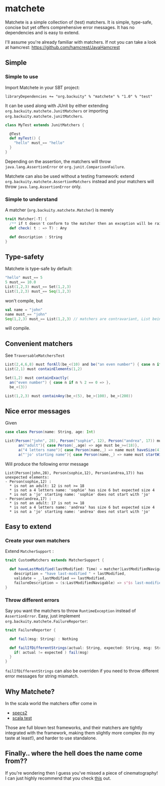 matchete
========

Matchete is a simple collection of (test) matchers. It is simple, type-safe, concise but yet offers comprehensive error messages. It has no dependencies and is easy to extend.

I'll assume you're already familiar with matchers. If not you can take a look at hamcrest: <https://github.com/hamcrest/JavaHamcrest>


## Simple

### Simple to use

Import Matchete in your SBT project:
```
libraryDependencies += "org.backuity" % "matchete" % "1.0" % "test"
```

It can be used along with JUnit by either extending `org.backuity.matchete.JunitMatchers` or importing `org.backuity.matchete.junitMatchers`.

```scala
class MyTest extends JunitMatchers {

  @Test
  def myTest() {
    "hello" must_== "hello"
  }
}
```

Depending on the assertion, the matchers will throw `java.lang.AssertionError` or `org.junit.ComparisonFailure`.


Matchete can also be used without a testing framework: extend `org.backuity.matchete.AssertionMatchers` instead and your matchers will throw `java.lang.AssertionError` only.


### Simple to understand

A matcher (`org.backuity.matchete.Matcher`) is merely

```scala
trait Matcher[-T] {
  /** if t doesn't conform to the matcher then an exception will be raised */
  def check( t : => T) : Any

  def description : String
}
```


## Type-safety

Matchete is type-safe by default:

```scala
"hello" must_== 5
5 must_== 10.0
List(1,2,3) must_== Set(1,2,3)
List(1,2,3) must_== Seq(1,2,3)
```

won't compile, but

```scala
val name = "john"
name must_== "john"
Seq(1,2,3) must_== List(1,2,3) // matchers are contravariant, List being a Seq this works
```

will compile.


## Convenient matchers



See `TraversableMatchersTest`

```scala
List(2,4,6,8) must forAll(be_<(10) and be("an even number") { case n if n % 2 == 0 => })
List(2,1) must containElements(1,2)

Set(1,2) must containExactly(
  an("even number") { case n if n % 2 == 0 => }, 
  be_<(3))

List(1,2,3) must containAny(be_<(5), be_>(100), be_>(200))
```


## Nice error messages

Given

```scala
case class Person(name: String, age: Int)
```

```scala
List(Person("john", 28), Person("sophie", 12), Person("andrea", 17)) must containExactly(
      an("adult"){ case Person(_,age) => age must be_>=(18)},
      a("4 letters name"){ case Person(name,_) => name must haveSize(4)},
      a("'jo' starting name"){ case Person(name,_) => name must startWith("jo")})
```

Will produce the following error message

```
List(Person(john,28), Person(sophie,12), Person(andrea,17)) has unexpected elements:
- Person(sophie,12) :
  * is not an adult: 12 is not >= 18
  * is not a 4 letters name: 'sophie' has size 6 but expected size 4
  * is not a 'jo' starting name: 'sophie' does not start with 'jo'
- Person(andrea,17) :
  * is not an adult: 17 is not >= 18
  * is not a 4 letters name: 'andrea' has size 6 but expected size 4
  * is not a 'jo' starting name: 'andrea' does not start with 'jo'
```


## Easy to extend

### Create your own matchers

Extend `MatcherSupport` :

```scala
trait CustomMatchers extends MatcherSupport {

  def haveLastModified(lastModified: Time) = matcher[LastModifiedNavigable](
    description = "have last-modified " + lastModified,
    validate = _.lastModified == lastModified,
    failureDescription = (s:LastModifiedNavigable) => s"$s last-modified is ${s.lastModified} expected $lastModified")
}
```


### Throw different errors

Say you want the matchers to throw `RuntimeException` instead of `AssertionError`. Easy, just implement `org.backuity.matchete.FailureReporter`:
```scala
trait FailureReporter {

  def fail(msg: String) : Nothing

  def failIfDifferentStrings(actual: String, expected: String, msg: String) {
    if( actual != expected ) fail(msg)
  }
}
```
`failIfDifferentStrings` can also be overriden if you need to throw different error messages for string mismatch.


## Why Matchete?

In the scala world the matchers offer come in
 - [specs2](http://etorreborre.github.io/specs2/)
 - [scala test](http://www.scalatest.org/)

Those are full blown test frameworks, and their matchers are tightly integrated with the framework, making them slightly more complex (to my taste at least!), and harder to use standalone.


## Finally.. where the hell does the name come from??

If you're wondering then I guess you've missed a piece of cinematography! 
I can just highly recommend that you check [this](http://en.wikipedia.org/wiki/Machete_%28film%29) out.


